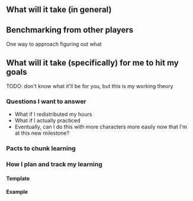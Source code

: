 ## What will it take (in general)

## Benchmarking from other players
One way to approach figuring out what
## What will it take (specifically) for me to hit my goals
TODO: don't know what it'll be for you, but this is my working theory

### Questions I want to answer
- What if I redistributed my hours
- What if I actually practiced
- Eventually, can I do this with more characters more easily now that I'm at this new milestone?

### Pacts to chunk learning
### How I plan and track my learning

#### Template
#### Example